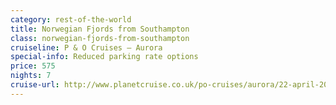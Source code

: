 ```yaml
---
category: rest-of-the-world
title: Norwegian Fjords from Southampton
class: norwegian-fjords-from-southampton
cruiseline: P & O Cruises – Aurora
special-info: Reduced parking rate options
price: 575
nights: 7
cruise-url: http://www.planetcruise.co.uk/po-cruises/aurora/22-april-2017/117742?utm_medium=referral&utm_source=secret-escapes&utm_campaign=website
---
```

